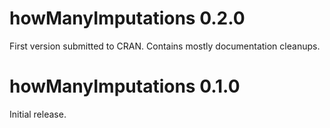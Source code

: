 # howManyImputations 0.2.0

First version submitted to CRAN. Contains mostly documentation cleanups.

# howManyImputations 0.1.0

Initial release.

